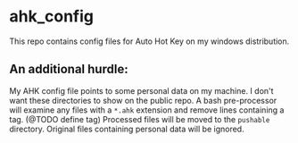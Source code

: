 # ahk_config

This repo contains config files for Auto Hot Key on my windows distribution.

## An additional hurdle:
My AHK config file points to some personal data on my machine. I don't want these directories to show on the public repo. A bash pre-processor will examine any files with a `*.ahk` extension and remove lines containing a tag. (@TODO define tag) Processed files will be moved to the `pushable` directory. Original files containing personal data will be ignored.
